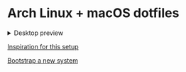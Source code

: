 # Arch Linux + macOS dotfiles

<details>
  <summary>Desktop preview</summary>
  <img src="https://github.com/loqusion/dotfiles/assets/38332081/149737d9-8ecb-47cd-97e3-edf562b573d1" alt="Desktop preview" />
</details>

[Inspiration for this setup](https://www.atlassian.com/git/tutorials/dotfiles)

[Bootstrap a new system](https://github.com/loqusion/bootstrap)
